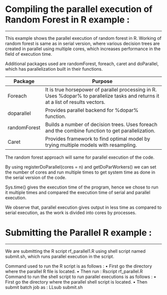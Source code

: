 # Compiling the parallel execution of Random Forest in R example :
___

This example shows the parallel execution of random forest in R. Working of random forest is same as in serial version, where various decision trees are created in parallel using multiple cores, which increases performance in the field of execution time.

Additional packages used are randomForest, foreach, caret and doParallel, which has parallelization built in their functions. 

| Package | Purpose |
| ------ | ------ |
| Foreach | It is true horsepower of parallel processing in R. Uses %dopar% to parallelize tasks and returns it at a list of results vectors. |
| doparallel | Provides parallel backend for %dopar% function. |
| randomForest | Builds a number of decision trees. Uses foreach and the combine function to get parallelization. |
| Caret | Provides framework to find optimal model by trying multiple models with resampling. |

The random forest approach will same for parallel execution of the code.

By using registerDoParallel(cores = n) and getDoParWorkers() we can set the number of cores and run multiple times to get system time as done in the serial version of the code. 

Sys.time() gives the execution time of the program, hence we chose to run it multiple times and compared the execution time of serial and parallel execution. 

We observe that, parallel execution gives output in less time as compared to serial execution, as the work is divided into cores by processes.

# Submitting the Parallel R example :
___

We are submitting the R script rf_parallel1.R using shell script named submit.sh, which runs parallel execution in the script.

Command used to run the R script is as follows :
    • First go the directory where the parallel R file is located.
    • Then run : Rscript rf_parallel.R
Command to run the shell script to run parallel executions is as follows :
    • First go the directory where the parallel shell script is located.
    • Then submit batch job as : LLsub submit.sh
